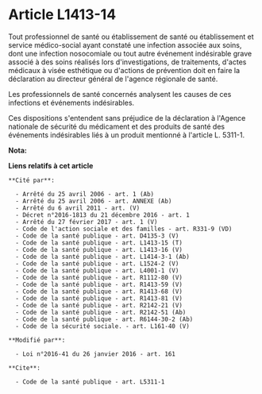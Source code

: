 # Article L1413-14

Tout professionnel de santé ou établissement de santé ou établissement et service médico-social ayant constaté une infection
associée aux soins, dont une infection nosocomiale ou tout autre événement indésirable grave associé à des soins réalisés
lors d'investigations, de traitements, d'actes médicaux à visée esthétique ou d'actions de prévention doit en faire la
déclaration au directeur général de l'agence régionale de santé. 

Les professionnels de santé concernés analysent les causes de ces infections et événements indésirables.

Ces dispositions s'entendent sans préjudice de la déclaration à l'Agence nationale de sécurité du médicament et des produits
de santé des événements indésirables liés à un produit mentionné à l'article L. 5311-1.

**Nota:**



**Liens relatifs à cet article**

	**Cité par**:

	  - Arrêté du 25 avril 2006 - art. 1 (Ab)
	  - Arrêté du 25 avril 2006 - art. ANNEXE (Ab)
	  - Arrêté du 6 avril 2011 - art. (V)
	  - Décret n°2016-1813 du 21 décembre 2016 - art. 1
	  - Arrêté du 27 février 2017 - art. 1 (V)
	  - Code de l'action sociale et des familles - art. R331-9 (VD)
	  - Code de la santé publique - art. D4135-3 (V)
	  - Code de la santé publique - art. L1413-15 (T)
	  - Code de la santé publique - art. L1413-16 (V)
	  - Code de la santé publique - art. L1414-3-1 (Ab)
	  - Code de la santé publique - art. L1524-2 (V)
	  - Code de la santé publique - art. L4001-1 (V)
	  - Code de la santé publique - art. R1112-80 (V)
	  - Code de la santé publique - art. R1413-59 (V)
	  - Code de la santé publique - art. R1413-68 (V)
	  - Code de la santé publique - art. R1413-81 (V)
	  - Code de la santé publique - art. R2142-21 (V)
	  - Code de la santé publique - art. R2142-51 (Ab)
	  - Code de la santé publique - art. R6144-30-2 (Ab)
	  - Code de la sécurité sociale. - art. L161-40 (V)

	**Modifié par**:

	  - Loi n°2016-41 du 26 janvier 2016 - art. 161

	**Cite**:

	  - Code de la santé publique - art. L5311-1
